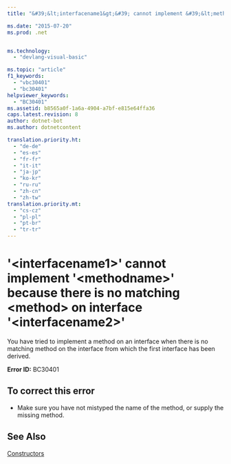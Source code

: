 ```yaml
---
title: "&#39;&lt;interfacename1&gt;&#39; cannot implement &#39;&lt;methodname&gt;&#39; because there is no matching &lt;method&gt; on interface &#39;&lt;interfacename2&gt;&#39;"

ms.date: "2015-07-20"
ms.prod: .net


ms.technology: 
  - "devlang-visual-basic"

ms.topic: "article"
f1_keywords: 
  - "vbc30401"
  - "bc30401"
helpviewer_keywords: 
  - "BC30401"
ms.assetid: b8565a0f-1a6a-4904-a7bf-e815e64ffa36
caps.latest.revision: 8
author: dotnet-bot
ms.author: dotnetcontent

translation.priority.ht: 
  - "de-de"
  - "es-es"
  - "fr-fr"
  - "it-it"
  - "ja-jp"
  - "ko-kr"
  - "ru-ru"
  - "zh-cn"
  - "zh-tw"
translation.priority.mt: 
  - "cs-cz"
  - "pl-pl"
  - "pt-br"
  - "tr-tr"
---
```

# &#39;&lt;interfacename1&gt;&#39; cannot implement &#39;&lt;methodname&gt;&#39; because there is no matching &lt;method&gt; on interface &#39;&lt;interfacename2&gt;&#39;
You have tried to implement a method on an interface when there is no matching method on the interface from which the first interface has been derived.  
  
 **Error ID:** BC30401  
  
## To correct this error  
  
-   Make sure you have not mistyped the name of the method, or supply the missing method.  
  
## See Also  
 [Constructors](~/docs/visual-basic/programming-guide/concepts/object-oriented-programming.md#constructors)
